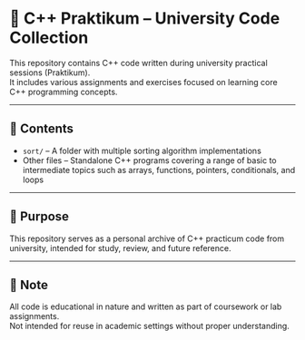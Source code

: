 # 🧮 C++ Praktikum – University Code Collection

This repository contains C++ code written during university practical sessions (Praktikum).  
It includes various assignments and exercises focused on learning core C++ programming concepts.

---

## 📂 Contents

- `sort/` – A folder with multiple sorting algorithm implementations
- Other files – Standalone C++ programs covering a range of basic to intermediate topics such as arrays, functions, pointers, conditionals, and loops

---

## 🎯 Purpose

This repository serves as a personal archive of C++ practicum code from university, intended for study, review, and future reference.

---

## 📌 Note

All code is educational in nature and written as part of coursework or lab assignments.  
Not intended for reuse in academic settings without proper understanding.
